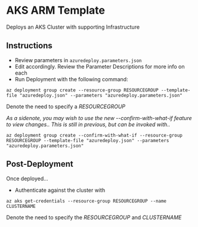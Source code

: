 # AKS ARM Template
Deploys an AKS Cluster with supporting Infrastructure

## Instructions
- Review parameters in `azuredeploy.parameters.json`
- Edit accordingly. Review the Parameter Descriptions for more info on each
- Run Deployment with the following command:
```
az deployment group create --resource-group RESOURCEGROUP --template-file "azuredeploy.json" --parameters "azuredeploy.parameters.json"
```
Denote the need to specify a *RESOURCEGROUP*


*As a sidenote, you may wish to use the new --confirm-with-what-if feature to view changes.. This is still in previous, but can be invoked with..*
```
az deployment group create --confirm-with-what-if --resource-group RESOURCEGROUP --template-file "azuredeploy.json" --parameters "azuredeploy.parameters.json"
```

## Post-Deployment
Once deployed...
- Authenticate against the cluster with 
```
az aks get-credentials --resource-group RESOURCEGROUP --name CLUSTERNAME
```
Denote the need to specify the *RESOURCEGROUP* and *CLUSTERNAME*